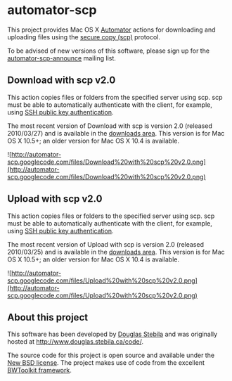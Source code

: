 # automator-scp #

This project provides Mac OS X [Automator](http://www.apple.com/macosx/what-is-macosx/apps-and-utilities.html#automator) actions for downloading and uploading files using the [secure copy (scp)](http://en.wikipedia.org/wiki/Secure_copy) protocol.

To be advised of new versions of this software, please sign up for the [automator-scp-announce](http://groups.google.com/group/automator-scp-announce) mailing list.

## Download with scp v2.0 ##

This action copies files or folders from the specified server using scp.  scp must be able to automatically authenticate with the client, for example, using [SSH public key authentication](SetupSSHPublicKeyAuthentication.md).

The most recent version of Download with scp is version 2.0 (released 2010/03/27) and is available in the [downloads area](http://code.google.com/p/automator-scp/wiki/Downloads).  This version is for Mac OS X 10.5+; an older version for Mac OS X 10.4 is available.

![http://automator-scp.googlecode.com/files/Download%20with%20scp%20v2.0.png](http://automator-scp.googlecode.com/files/Download%20with%20scp%20v2.0.png)

## Upload with scp v2.0 ##

This action copies files or folders to the specified server using scp.  scp must be able to automatically authenticate with the client, for example, using [SSH public key authentication](SetupSSHPublicKeyAuthentication.md).

The most recent version of Upload with scp is version 2.0 (released 2010/03/25) and is available in the [downloads area](http://code.google.com/p/automator-scp/wiki/Downloads).  This version is for Mac OS X 10.5+; an older version for Mac OS X 10.4 is available.

![http://automator-scp.googlecode.com/files/Upload%20with%20scp%20v2.0.png](http://automator-scp.googlecode.com/files/Upload%20with%20scp%20v2.0.png)

## About this project ##

This software has been developed by [Douglas Stebila](http://www.douglas.stebila.ca/) and was originally hosted at http://www.douglas.stebila.ca/code/.

The source code for this project is open source and available under the [New BSD license](http://www.opensource.org/licenses/bsd-license.php). The project makes use of code from the excellent [BWToolkit framework](http://www.brandonwalkin.com/bwtoolkit/).